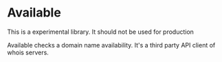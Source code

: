# Available

This is a experimental library. It should not be used for production

Available checks a domain name availability. It's a third party API client of whois servers.
